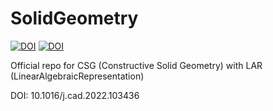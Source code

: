 # SolidGeometry

[![DOI](https://zenodo.org/badge/doi/10.1016/j.cad.2022.103436.svg)](https://dx.doi.org/10.1016/j.cad.2022.103436)
[![DOI](https://zenodo.org/badge/doi/10.1145/3401988.svg)](https://dx.doi.org/10.1145/3401988)

Official repo for CSG (Constructive Solid Geometry) with LAR (LinearAlgebraicRepresentation)


DOI: 10.1016/j.cad.2022.103436